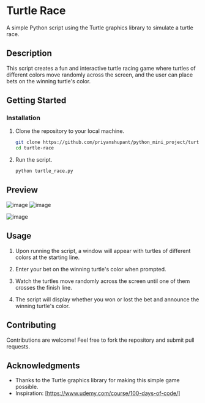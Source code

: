 # Turtle Race

A simple Python script using the Turtle graphics library to simulate a turtle race.

## Description

This script creates a fun and interactive turtle racing game where turtles of different colors move randomly across the screen, and the user can place bets on the winning turtle's color.

## Getting Started

### Installation

1. Clone the repository to your local machine.

    ```bash
    git clone https://github.com/priyanshupant/python_mini_project/turtle-race.git
    cd turtle-race
    ```

2. Run the script.

    ```bash
    python turtle_race.py
    ```
## Preview
![image](https://github.com/priyanshupant/python_mini_projects/assets/50315906/5d6cf7b8-e5c8-4110-a70b-378a143a2de8)
![image](https://github.com/priyanshupant/python_mini_projects/assets/50315906/7a0e86fb-1da5-45fb-a109-0b81ec630ecb)

![image](https://github.com/priyanshupant/python_mini_projects/assets/50315906/d2b23bda-388f-4ae6-9556-aa51068b930f)

## Usage

1. Upon running the script, a window will appear with turtles of different colors at the starting line.

2. Enter your bet on the winning turtle's color when prompted.

3. Watch the turtles move randomly across the screen until one of them crosses the finish line.

4. The script will display whether you won or lost the bet and announce the winning turtle's color.

## Contributing

Contributions are welcome! Feel free to fork the repository and submit pull requests.


## Acknowledgments

- Thanks to the Turtle graphics library for making this simple game possible.
- Inspiration: [https://www.udemy.com/course/100-days-of-code/]


